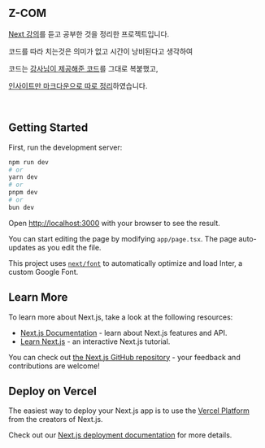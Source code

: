 ## Z-COM

[Next 강의](https://www.inflearn.com/course/next-react-query-sns%EC%84%9C%EB%B9%84%EC%8A%A4/dashboard)를 듣고 공부한 것을 정리한 프로젝트입니다.

코드를 따라 치는것은 의미가 없고 시간이 낭비된다고 생각하여

코드는 [강사님이 제공해준 코드](https://github.com/ZeroCho/next-app-router-z?tab=readme-ov-file)를 그대로 복붙했고,

[인사이트만 마크다운으로 따로 정리](https://github.com/seung1/nextjs-sns-project/tree/main/study)하였습니다.

<br/>

## Getting Started

First, run the development server:

```bash
npm run dev
# or
yarn dev
# or
pnpm dev
# or
bun dev
```

Open [http://localhost:3000](http://localhost:3000) with your browser to see the result.

You can start editing the page by modifying `app/page.tsx`. The page auto-updates as you edit the file.

This project uses [`next/font`](https://nextjs.org/docs/basic-features/font-optimization) to automatically optimize and load Inter, a custom Google Font.

## Learn More

To learn more about Next.js, take a look at the following resources:

- [Next.js Documentation](https://nextjs.org/docs) - learn about Next.js features and API.
- [Learn Next.js](https://nextjs.org/learn) - an interactive Next.js tutorial.

You can check out [the Next.js GitHub repository](https://github.com/vercel/next.js/) - your feedback and contributions are welcome!

## Deploy on Vercel

The easiest way to deploy your Next.js app is to use the [Vercel Platform](https://vercel.com/new?utm_medium=default-template&filter=next.js&utm_source=create-next-app&utm_campaign=create-next-app-readme) from the creators of Next.js.

Check out our [Next.js deployment documentation](https://nextjs.org/docs/deployment) for more details.
